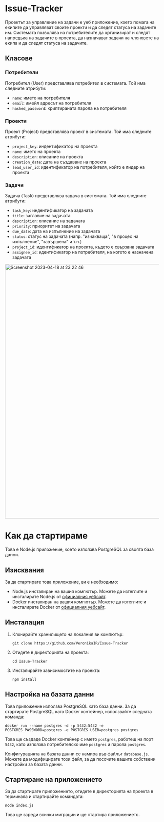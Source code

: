 # Issue-Tracker

Проектът за управление на задачи е уеб приложение, което помага на екипите да управляват своите проекти и да следят статуса на задачите им. Системата позволява на потребителите да организират и следят напредъка на задачите в проекта, да назначават задачи на членовете на екипа и да следят статуса на задачите.

## Класове

### Потребители

Потребител (User) представлява потребител в системата. Той има следните атрибути:

- `name`: името на потребителя
- `email`: имейл адресът на потребителя
- `hashed_password`: криптираната парола на потребителя

### Проекти

 Проект (Project) представлява проект в системата. Той има следните атрибути:
- `project_key`: индентификатор на проекта
- `name`: името на проекта
- `description`: описание на проекта
- `creation_date`: дата на създаване на проекта
- `lead_user_id`: идентификатор на потребителя, който е лидер на проекта

### Задачи

 Задача (Task) представлява задача в системата. Той има следните атрибути:
- `task_key`: индентификатор на задачата
- `title`: заглавие на задачата
- `description`: описание на задачата
- `priority`: приоритет на задачата
- `due_date`: дата на изпълнение на задачата
- `status`: статус на задачата (напр. "изчакваща", "в процес на изпълнение", "завършена" и т.н.)
- `project_id`: идентификатор на проекта, където е свързана задачата
- `assignee_id`: идентификатор на потребителя, на когото е назначена задачата

<img width="830" alt="Screenshot 2023-04-18 at 23 22 46" src="/Users/rachevav/Desktop/Screenshot 2023-05-08 at 8.52.33.png">


# Как да стартираме

Това е Node.js приложение, което използва PostgreSQL за своята база данни.

## Изисквания

За да стартирате това приложение, ви е необходимо:

- Node.js инсталиран на вашия компютър. Можете да изтеглите и инсталирате Node.js от [официалния уебсайт](https://nodejs.org).
- Docker инсталиран на вашия компютър. Можете да изтеглите и инсталирате Docker от [официалния уебсайт](https://www.docker.com).

## Инсталация

1. Клонирайте хранилището на локалния ви компютър:

   ```shell
   git clone https://github.com/VeronikaIR/Issue-Tracker
   ```

2. Отидете в директорията на проекта:

   ```shell
   cd Issue-Tracker
   ```

3. Инсталирайте зависимостите на проекта:

   ```shell
   npm install
   ```

## Настройка на базата данни

Това приложение използва PostgreSQL като база данни. За да стартирате PostgreSQL като Docker контейнер, използвайте следната команда:

```shell
docker run --name postgres -d -p 5432:5432 -e POSTGRES_PASSWORD=postgres -e POSTGRES_USER=postgres postgres
```

Това ще създаде Docker контейнер с името `postgres`, работещ на порт `5432`, като използва потребителско име `postgres` и парола `postgres`.

Конфигурацията на базата данни се намира във файлът `database.js`. Можете да модифицирате този файл, за да посочите вашите собствени настройки за базата данни.

## Стартиране на приложението

За да стартирате приложението, отидете в директорията на проекта в терминала и стартирайте командата:

```shell
node index.js
```

Това ще зареди всички миграции и ще стартира приложението.


